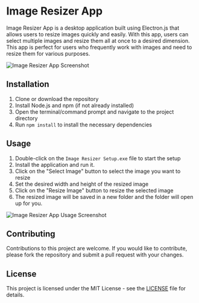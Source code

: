 # Image Resizer App

Image Resizer App is a desktop application built using Electron.js that allows users to resize images quickly and easily. With this app, users can select multiple images and resize them all at once to a desired dimension. This app is perfect for users who frequently work with images and need to resize them for various purposes.

![Image Resizer App Screenshot](selection.jpeg)

## Installation

1. Clone or download the repository
2. Install Node.js and npm (if not already installed)
3. Open the terminal/command prompt and navigate to the project directory
4. Run `npm install` to install the necessary dependencies

## Usage

1. Double-click on the `Image Resizer Setup.exe` file to start the setup
2. Install the application and run it.
3. Click on the "Select Image" button to select the image you want to resize
4. Set the desired width and height of the resized image
5. Click on the "Resize Image" button to resize the selected image
6. The resized image will be saved in a new folder and the folder will open up for you.

![Image Resizer App Usage Screenshot](configure.jpeg)

## Contributing

Contributions to this project are welcome. If you would like to contribute, please fork the repository and submit a pull request with your changes.

## License

This project is licensed under the MIT License - see the [LICENSE](LICENSE) file for details.
